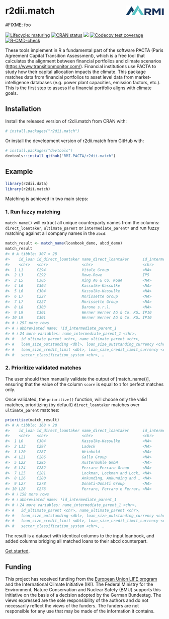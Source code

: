
<!-- README.md is generated from README.Rmd. Please edit that file -->

# r2dii.match <img src="man/figures/logo.png" align="right" width="120" />

\#FIXME: foo

<!-- badges: start -->

[![Lifecycle:
maturing](https://img.shields.io/badge/lifecycle-maturing-blue.svg)](https://lifecycle.r-lib.org/articles/stages.html)
[![CRAN
status](https://www.r-pkg.org/badges/version/r2dii.match)](https://CRAN.R-project.org/package=r2dii.match)
[![](https://cranlogs.r-pkg.org/badges/grand-total/r2dii.match)](https://CRAN.R-project.org/package=r2dii.match)
[![Codecov test
coverage](https://codecov.io/gh/RMI-PACTA/r2dii.match/branch/main/graph/badge.svg)](https://app.codecov.io/gh/RMI-PACTA/r2dii.match?branch=main)
[![R-CMD-check](https://github.com/RMI-PACTA/r2dii.match/actions/workflows/R-CMD-check.yaml/badge.svg)](https://github.com/RMI-PACTA/r2dii.match/actions/workflows/R-CMD-check.yaml)
<!-- badges: end -->

These tools implement in R a fundamental part of the software PACTA
(Paris Agreement Capital Transition Assessment), which is a free tool
that calculates the alignment between financial portfolios and climate
scenarios (<https://www.transitionmonitor.com/>). Financial institutions
use PACTA to study how their capital allocation impacts the climate.
This package matches data from financial portfolios to asset level data
from market-intelligence databases (e.g. power plant capacities,
emission factors, etc.). This is the first step to assess if a financial
portfolio aligns with climate goals.

## Installation

Install the released version of r2dii.match from CRAN with:

``` r
# install.packages("r2dii.match")
```

Or install the development version of r2dii.match from GitHub with:

``` r
# install.packages("devtools")
devtools::install_github("RMI-PACTA/r2dii.match")
```

## Example

``` r
library(r2dii.data)
library(r2dii.match)
```

Matching is achieved in two main steps:

### 1. Run fuzzy matching

`match_name()` will extract all unique counterparty names from the
columns: `direct_loantaker`, `ultimate_parent` or `intermediate_parent*`
and run fuzzy matching against all company names in the `abcd`:

``` r
match_result <- match_name(loanbook_demo, abcd_demo)
match_result 
#> # A tibble: 307 × 28
#>    id_loan id_direct_loantaker name_direct_loantaker      id_intermediate_pare…¹
#>    <chr>   <chr>               <chr>                      <chr>                 
#>  1 L1      C294                Vitale Group               <NA>                  
#>  2 L3      C292                Rowe-Rowe                  IP5                   
#>  3 L5      C305                Ring AG & Co. KGaA         <NA>                  
#>  4 L6      C304                Kassulke-Kassulke          <NA>                  
#>  5 L6      C304                Kassulke-Kassulke          <NA>                  
#>  6 L7      C227                Morissette Group           <NA>                  
#>  7 L7      C227                Morissette Group           <NA>                  
#>  8 L8      C303                Barone s.r.l.              <NA>                  
#>  9 L9      C301                Werner Werner AG & Co. KG… IP10                  
#> 10 L9      C301                Werner Werner AG & Co. KG… IP10                  
#> # ℹ 297 more rows
#> # ℹ abbreviated name: ¹​id_intermediate_parent_1
#> # ℹ 24 more variables: name_intermediate_parent_1 <chr>,
#> #   id_ultimate_parent <chr>, name_ultimate_parent <chr>,
#> #   loan_size_outstanding <dbl>, loan_size_outstanding_currency <chr>,
#> #   loan_size_credit_limit <dbl>, loan_size_credit_limit_currency <chr>,
#> #   sector_classification_system <chr>, …
```

### 2. Prioritize validated matches

The user should then manually validate the output of \[match_name()\],
ensuring that the value of the column `score` is equal to `1` for
perfect matches only.

Once validated, the `prioritize()` function, will choose only the valid
matches, prioritizing (by default) `direct_loantaker` matches over
`ultimate_parent` matches:

``` r
prioritize(match_result)
#> # A tibble: 168 × 28
#>    id_loan id_direct_loantaker name_direct_loantaker      id_intermediate_pare…¹
#>    <chr>   <chr>               <chr>                      <chr>                 
#>  1 L6      C304                Kassulke-Kassulke          <NA>                  
#>  2 L13     C297                Ladeck                     <NA>                  
#>  3 L20     C287                Weinhold                   <NA>                  
#>  4 L21     C286                Gallo Group                <NA>                  
#>  5 L22     C285                Austermuhle GmbH           <NA>                  
#>  6 L24     C282                Ferraro-Ferraro Group      <NA>                  
#>  7 L25     C281                Lockman, Lockman and Lock… <NA>                  
#>  8 L26     C280                Ankunding, Ankunding and … <NA>                  
#>  9 L27     C278                Donati-Donati Group        <NA>                  
#> 10 L28     C276                Ferraro, Ferraro e Ferrar… <NA>                  
#> # ℹ 158 more rows
#> # ℹ abbreviated name: ¹​id_intermediate_parent_1
#> # ℹ 24 more variables: name_intermediate_parent_1 <chr>,
#> #   id_ultimate_parent <chr>, name_ultimate_parent <chr>,
#> #   loan_size_outstanding <dbl>, loan_size_outstanding_currency <chr>,
#> #   loan_size_credit_limit <dbl>, loan_size_credit_limit_currency <chr>,
#> #   sector_classification_system <chr>, …
```

The result is a dataset with identical columns to the input loanbook,
and added columns bridging all matched loans to their abcd counterpart.

[Get
started](https://rmi-pacta.github.io/r2dii.match/articles/r2dii-match.html).

## Funding

This project has received funding from the [European Union LIFE
program](https://wayback.archive-it.org/12090/20210412123959/https://ec.europa.eu/easme/en/)
and the International Climate Initiative (IKI). The Federal Ministry for
the Environment, Nature Conservation and Nuclear Safety (BMU) supports
this initiative on the basis of a decision adopted by the German
Bundestag. The views expressed are the sole responsibility of the
authors and do not necessarily reflect the views of the funders. The
funders are not responsible for any use that may be made of the
information it contains.
